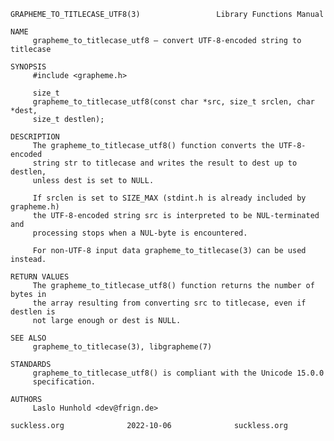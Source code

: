 	GRAPHEME_TO_TITLECASE_UTF8(3)			      Library Functions Manual
	
	NAME
	     grapheme_to_titlecase_utf8 – convert UTF-8-encoded string to titlecase
	
	SYNOPSIS
	     #include <grapheme.h>
	
	     size_t
	     grapheme_to_titlecase_utf8(const char *src, size_t srclen, char *dest,
		 size_t destlen);
	
	DESCRIPTION
	     The grapheme_to_titlecase_utf8() function converts the UTF-8-encoded
	     string str to titlecase and writes the result to dest up to destlen,
	     unless dest is set to NULL.
	
	     If srclen is set to SIZE_MAX (stdint.h is already included by grapheme.h)
	     the UTF-8-encoded string src is interpreted to be NUL-terminated and
	     processing stops when a NUL-byte is encountered.
	
	     For non-UTF-8 input data grapheme_to_titlecase(3) can be used instead.
	
	RETURN VALUES
	     The grapheme_to_titlecase_utf8() function returns the number of bytes in
	     the array resulting from converting src to titlecase, even if destlen is
	     not large enough or dest is NULL.
	
	SEE ALSO
	     grapheme_to_titlecase(3), libgrapheme(7)
	
	STANDARDS
	     grapheme_to_titlecase_utf8() is compliant with the Unicode 15.0.0
	     specification.
	
	AUTHORS
	     Laslo Hunhold <dev@frign.de>
	
	suckless.org			  2022-10-06			  suckless.org
